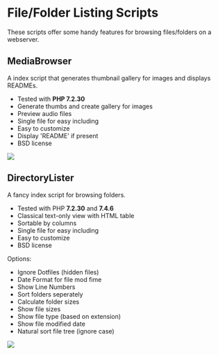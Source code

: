# File/Folder Listing Scripts

These scripts offer some handy features for browsing files/folders on a webserver.

## MediaBrowser 

A index script that generates thumbnail gallery for images and displays READMEs.

- Tested with **PHP 7.2.30**
- Generate thumbs and create gallery for images
- Preview audio files
- Single file for easy including
- Easy to customize
- Display 'README' if present
- BSD license

<img src="http://media.quilime.com/Media-Browser.png" />

## DirectoryLister

A fancy index script for browsing folders.

- Tested with PHP **7.2.30** and **7.4.6**
- Classical text-only view with HTML table
- Sortable by columns
- Single file for easy including
- Easy to customize
- BSD license

Options:

- Ignore Dotfiles (hidden files)
- Date Format for file mod fime
- Show Line Numbers
- Sort folders seperately
- Calculate folder sizes
- Show file sizes
- Show file type (based on extension)
- Show file modified date
- Natural sort file tree (ignore case)

<img src="http://media.quilime.com/Directory-Lister.png" />
